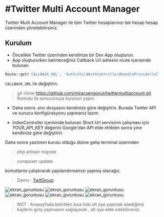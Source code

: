 #Twitter Multi Account Manager
========

Twitter Multi Account Manager ile tüm Twitter hesaplarınızı tek hesap hesap üzerinden yönetebilirsiniz.

## Kurulum

- Öncelikle Twitter üzerinden kendinize bir Dev App oluşturun.
- App oluştururken belirteceğiniz Callback Url adresini route içerisinde bulunan

```php
Route::get('CALLBACK_URL', 'Auth\ChildAuthController@handleProviderCallback');
```

``` CALLBACK_URL ``` ile değiştirin.

> git clone https://github.com/miracsengonul/twittermultiaccount.git
Komutu ile sunucunuza kurulum yapın.

- Daha sonra .env dosyasını kendinize göre değiştirin. Burada Twitter API ve sunucu konfigürasyonu yapmanız lazım.

- IndexController içerisinde bulunan Short Url servisinin çalışması için YOUR_API_KEY değerini Google'dan API elde ettikten sonra yine kendinize göre değiştirin.

Daha sonra yazılımın kurulu olduğu dizine gelip terminal üzerinden

> php artisan migrate

> composer update

komutlarını çalıştırarak yapılandırmamızı yapmış olacağız.

> Demo : <a href="http://twitgroup.net" target="_blank">TwitGroup</a>

![ekran_goruntusu](http://preview.ibb.co/gcFmbk/panel.png)
![ekran_goruntusu](http://preview.ibb.co/cZbEU5/nasil_calisir.png)
![ekran_goruntusu](http://preview.ibb.co/kOWg95/tweet.png)
![ekran_goruntusu](http://preview.ibb.co/cg86bk/takip_et.png)
![ekran_goruntusu](http://preview.ibb.co/b9VxhQ/fav.png)
![ekran_goruntusu](http://preview.ibb.co/gaQ2Gk/kayit_olunud.png)

> NOT : Anasayfada belirtilen kısa linki alt üye yapmak istediğiniz kişilerin giriş yapmasını sağlayarak , alt üye elde edebilirsiniz.
